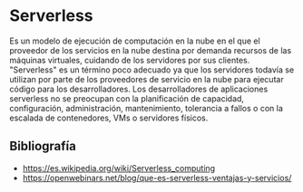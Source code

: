 # Serverless

Es un modelo de ejecución de computación en la nube en el que el proveedor de los servicios en la nube destina por demanda recursos de las máquinas virtuales, cuidando de los servidores por sus clientes. "Serverless" es un término poco adecuado ya que los servidores todavía se utilizan por parte de los proveedores de servicio en la nube para ejecutar código para los desarrolladores. Los desarrolladores de aplicaciones serverless no se preocupan con la planificación de capacidad, configuración, administración, mantenimiento, tolerancia a fallos o con la escalada de contenedores, VMs o servidores físicos.


## Bibliografía

* https://es.wikipedia.org/wiki/Serverless_computing
* https://openwebinars.net/blog/que-es-serverless-ventajas-y-servicios/
